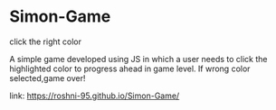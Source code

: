 # Simon-Game 
click the right color

A simple game developed using JS in which a user needs to click the highlighted color to progress ahead in game level.
If wrong color selected,game over!

link: https://roshni-95.github.io/Simon-Game/
